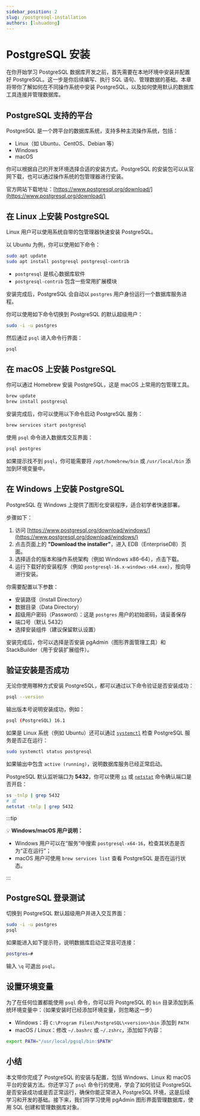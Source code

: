 ```yaml
---
sidebar_position: 2
slug: /postgresql-installation
authors: [luhuadong]
---
```


# PostgreSQL 安装

在你开始学习 PostgreSQL 数据库开发之前，首先需要在本地环境中安装并配置好 PostgreSQL。这一步是你后续编写、执行 SQL 语句、管理数据的基础。本章将带你了解如何在不同操作系统中安装 PostgreSQL，以及如何使用默认的数据库工具连接并管理数据库。



## PostgreSQL 支持的平台

PostgreSQL 是一个跨平台的数据库系统，支持多种主流操作系统，包括：

- Linux（如 Ubuntu、CentOS、Debian 等）
- Windows
- macOS

你可以根据自己的开发环境选择合适的安装方式。PostgreSQL 的安装包可以从官网下载，也可以通过操作系统的包管理器进行安装。

官方网站下载地址：[https://www.postgresql.org/download/](https://www.postgresql.org/download/)



## 在 Linux 上安装 PostgreSQL

Linux 用户可以使用系统自带的包管理器快速安装 PostgreSQL。

以 Ubuntu 为例，你可以使用如下命令：

```bash
sudo apt update
sudo apt install postgresql postgresql-contrib
```

- `postgresql` 是核心数据库软件
- `postgresql-contrib` 包含一些常用扩展模块

安装完成后，PostgreSQL 会自动以 `postgres` 用户身份运行一个数据库服务进程。

你可以使用如下命令切换到 PostgreSQL 的默认超级用户：

```bash
sudo -i -u postgres
```

然后通过 `psql` 进入命令行界面：

```bash
psql
```



## 在 macOS 上安装 PostgreSQL

你可以通过 Homebrew 安装 PostgreSQL，这是 macOS 上常用的包管理工具。

```bash
brew update
brew install postgresql
```

安装完成后，你可以使用以下命令启动 PostgreSQL 服务：

```bash
brew services start postgresql
```

使用 `psql` 命令进入数据库交互界面：

```bash
psql postgres
```

如果提示找不到 `psql`，你可能需要将 `/opt/homebrew/bin` 或 `/usr/local/bin` 添加到环境变量中。



## 在 Windows 上安装 PostgreSQL

PostgreSQL 在 Windows 上提供了图形化安装程序，适合初学者快速部署。

步骤如下：

1. 访问 [https://www.postgresql.org/download/windows/](https://www.postgresql.org/download/windows/)
2. 点击页面上的 **"Download the installer"**，进入 EDB（EnterpriseDB）页面。
3. 选择适合的版本和操作系统架构（例如 Windows x86-64），点击下载。
4. 运行下载好的安装程序（例如 `postgresql-16.x-windows-x64.exe`），按向导进行安装。

你需要配置以下参数：

- 安装路径（Install Directory）
- 数据目录（Data Directory）
- 超级用户密码（Password）：这是 `postgres` 用户的初始密码，请妥善保存
- 端口号（默认 5432）
- 选择安装组件（建议保留默认设置）

安装完成后，你可以选择是否安装 pgAdmin（图形界面管理工具）和 StackBuilder（用于安装扩展组件）。



## 验证安装是否成功

无论你使用哪种方式安装 PostgreSQL，都可以通过以下命令验证是否安装成功：

```bash
psql --version
```

输出版本号说明安装成功，例如：

```bash
psql (PostgreSQL) 16.1
```

如果是 Linux 系统（例如 Ubuntu）还可以通过 [`systemctl`](/linux-command/systemctl/) 检查 PostgreSQL 服务是否正在运行：

```bash
sudo systemctl status postgresql
```

如果输出中包含 `active (running)`，说明数据库服务已经正常启动。

PostgreSQL 默认监听端口为 **5432**，你可以使用 [`ss`](/linux-command/ss/) 或 [`netstat`](/linux-command/netstat/) 命令确认端口是否开启：

```bash
ss -tnlp | grep 5432
# 或
netstat -tnlp | grep 5432
```



:::tip

💡 **Windows/macOS 用户说明：**

- Windows 用户可以在“服务”中搜索 `postgresql-x64-16`，检查其状态是否为“正在运行”；
- macOS 用户可使用 `brew services list` 查看 PostgreSQL 是否在运行状态。

:::



## PostgreSQL 登录测试

切换到 PostgreSQL 默认超级用户并进入交互界面：

```bash
sudo -i -u postgres
psql
```

如果能进入如下提示符，说明数据库启动正常且可连接：

```bash
postgres=#
```

输入 `\q` 可退出 `psql`。



## 设置环境变量

为了在任何位置都能使用 `psql` 命令，你可以将 PostgreSQL 的 `bin` 目录添加到系统环境变量中：（如果安装时已经添加环境变量，则忽略这一步）

- Windows：将 `C:\Program Files\PostgreSQL\<version>\bin` 添加到 `PATH`
- macOS / Linux：修改 `~/.bashrc` 或 `~/.zshrc`，添加如下内容：

```bash
export PATH="/usr/local/pgsql/bin:$PATH"
```



## 小结

本文带你完成了 PostgreSQL 的安装与配置，包括 Windows、Linux 和 macOS 平台的安装方法。你还学习了 `psql` 命令行的使用，学会了如何验证 PostgreSQL 是否安装成功或是否正常运行，确保你能正常进入 PostgreSQL 环境，这是后续学习和开发的基础。接下来，我们将学习使用 pgAdmin 图形界面管理数据库，使用 SQL 创建和管理数据库对象。
